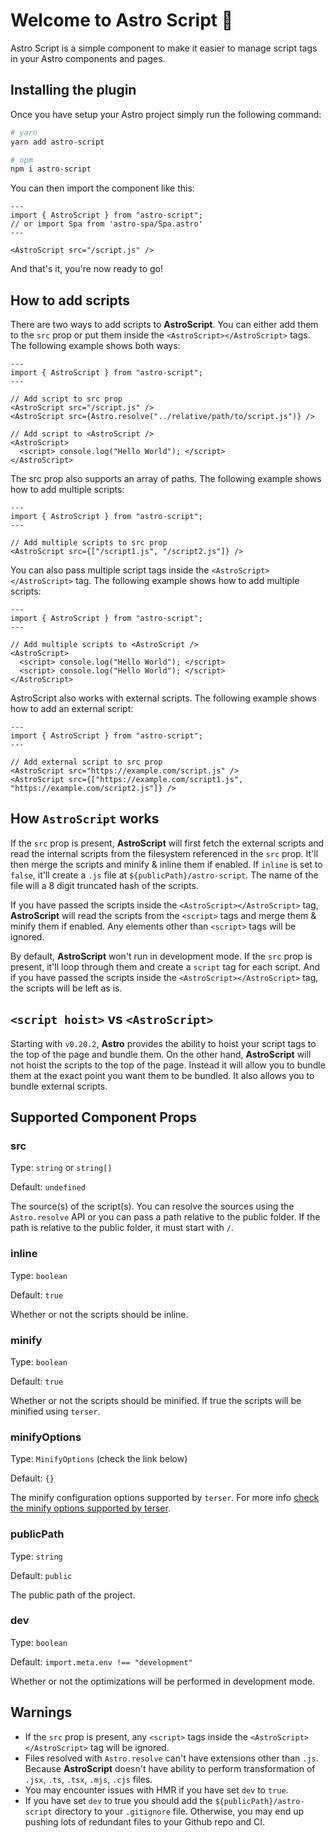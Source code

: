 # Welcome to Astro Script 👋

Astro Script is a simple component to make it easier to manage script tags in your Astro components and pages.

## Installing the plugin

Once you have setup your Astro project simply run the following command:

```bash
# yarn
yarn add astro-script

# npm
npm i astro-script
```

You can then import the component like this:

```astro
---
import { AstroScript } from "astro-script";
// or import Spa from 'astro-spa/Spa.astro'
---

<AstroScript src="/script.js" />
```

And that's it, you're now ready to go!

## How to add scripts

There are two ways to add scripts to **AstroScript**. You can either add them to the `src` prop or put them inside the `<AstroScript></AstroScript>` tags. The following example shows both ways:

```astro
---
import { AstroScript } from "astro-script";
---

// Add script to src prop
<AstroScript src="/script.js" />
<AstroScript src={Astro.resolve("../relative/path/to/script.js")} />

// Add script to <AstroScript />
<AstroScript>
  <script> console.log("Hello World"); </script>
</AstroScript>
```

The src prop also supports an array of paths. The following example shows how to add multiple scripts:

```astro
---
import { AstroScript } from "astro-script";
---

// Add multiple scripts to src prop
<AstroScript src={["/script1.js", "/script2.js"]} />
```

You can also pass multiple script tags inside the `<AstroScript></AstroScript>` tag. The following example shows how to add multiple scripts:

```astro
---
import { AstroScript } from "astro-script";
---

// Add multiple scripts to <AstroScript />
<AstroScript>
  <script> console.log("Hello World"); </script>
  <script> console.log("Hello World"); </script>
</AstroScript>
```

AstroScript also works with external scripts. The following example shows how to add an external script:

```astro
---
import { AstroScript } from "astro-script";
---

// Add external script to src prop
<AstroScript src="https://example.com/script.js" />
<AstroScript src={["https://example.com/script1.js", "https://example.com/script2.js"]} />
```

## How `AstroScript` works

If the `src` prop is present, **AstroScript** will first fetch the external scripts and read the internal scripts from the filesystem referenced in the `src` prop. It'll then merge the scripts and minify & inline them if enabled. If `inline` is set to `false`, it'll create a `.js` file at `${publicPath}/astro-script`. The name of the file will a 8 digit truncated hash of the scripts.

If you have passed the scripts inside the `<AstroScript></AstroScript>` tag, **AstroScript** will read the scripts from the `<script>` tags and merge them & minify them if enabled. Any elements other than `<script>` tags will be ignored.

By default, **AstroScript** won't run in development mode. If the `src` prop is present, it'll loop through them and create a `script` tag for each script. And if you have passed the scripts inside the `<AstroScript></AstroScript>` tag, the scripts will be left as is.

## `<script hoist>` vs `<AstroScript>`

Starting with `v0.20.2`, **Astro** provides the ability to hoist your script tags to the top of the page and bundle them. On the other hand, **AstroScript** will not hoist the scripts to the top of the page. Instead it will allow you to bundle them at the exact point you want them to be bundled. It also allows you to bundle external scripts.

## Supported Component Props

### src

Type: `string` or `string[]`

Default: `undefined`

The source(s) of the script(s). You can resolve the sources using the `Astro.resolve` API or you can pass a path relative to the public folder. If the path is relative to the public folder, it must start with `/`.

### inline

Type: `boolean`

Default: `true`

Whether or not the scripts should be inline.

### minify

Type: `boolean`

Default: `true`

Whether or not the scripts should be minified. If true the scripts will be minified using `terser`.

### minifyOptions

Type: `MinifyOptions` (check the link below)

Default: `{}`

The minify configuration options supported by `terser`. For more info [check the minify options supported by terser](https://github.com/terser/terser#minify-options).

### publicPath

Type: `string`

Default: `public`

The public path of the project.

### dev

Type: `boolean`

Default: `import.meta.env !== "development"`

Whether or not the optimizations will be performed in development mode.

## Warnings

- If the `src` prop is present, any `<script>` tags inside the `<AstroScript></AstroScript>` tag will be ignored.
- Files resolved with `Astro.resolve` can't have extensions other than `.js`. Because **AstroScript** doesn't have ability to perform transformation of `.jsx`, `.ts`, `.tsx`, `.mjs`, `.cjs` files.
- You may encounter issues with HMR if you have set `dev` to `true`.
- If you have set `dev` to true you should add the `${publicPath}/astro-script` directory to your `.gitignore` file. Otherwise, you may end up pushing lots of redundant files to your Github repo and CI.
